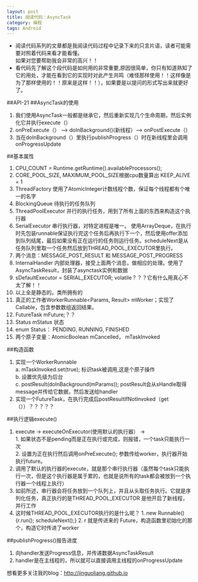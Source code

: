 ```yaml
---
layout: post
title: 阅读代码：AsyncTask
category: 编程
tags: Android
---
```


* 阅读代码系列的文章都是我阅读代码过程中记录下来的只言片语，读者可能需要对照着代码来看才能看懂。  
如果对您要帮助我会非常的高兴！！
* 看代码先了解这个段代码是如何用的非常重要,原因很简单，你只有知道熟知了它的用处，才能在看到它的实现时对此产生共鸣（难怪那样使用！！这样像是为了那样使用的！！原来是这样！！），如果要是以提问的形式写出来就更好了。

##API-21
##AsyncTask的使用
1. 我们使用AsyncTask一般都是继承它，然后重新实现几个生命周期，然后实例化它并执行execute（）
2. onPreExecute（） --> doInBackground()(新线程）--> onPostExecute（）
3. 当在doInBackground（）里执行publishProgress（）时在新线程里会调用onProgressUpdate

##基本属性
1. CPU_COUNT   = Runtime.getRuntime().availableProcessors();
2. CORE_POOL_SIZE, MAXIMUM_POOL_SIZE根据cpu数量算出 KEEP_ALIVE = 1
3. ThreadFactory 使用了AtomicInteger计数线程个数，保证每个线程都有个唯一的名字
4. BlockingQueue<Runnable> 待执行的任务队列
5. ThreadPoolExecutor 并行的执行任务，用到了所有上面的东西来构造这个执行器
6. SerialExecutor 串行执行器，对特定进程是唯一。  使用ArrayDeque<Runnable>，在执行时先包装runnable保证执行完这个任务后再执行下一个，然后使用offer添加到队列结尾，最后如果没有正在运行的任务则运行任务。scheduleNext是从任务队列里取一个任务然后放到THREAD_POOL_EXECUTOR里执行。
7. 两个消息：MESSAGE_POST_RESULT 和 MESSAGE_POST_PROGRESS
8. InternalHandler 内部处理器，接受上面两个消息，做相应的处理。使用了AsyncTaskResult，封装了asynctask实例和数据
9. sDefaultExecutor = SERIAL_EXECUTOR;  volatile？？？它有什么用真心不太了解！！
10. 以上全是静态的。类所拥有的
11. 真正的工作者WorkerRunnable<Params, Result> mWorker；实现了Callable，包含参数数组返回结果。
12. FutureTask<Result> mFuture;？？
13. Status mStatus 状态
14. enum Status：  PENDING, RUNNING, FINISHED
15. 两个原子变量：AtomicBoolean mCancelled， mTaskInvoked

##构造函数

1. 实现一个WorkerRunnable  
	a. mTaskInvoked.set(true); 标识task被调用,这是个原子操作  
	b. 设置优先级为后台  
	c. postResult(doInBackground(mParams)); postResult会从sHandle取得message并传给它数据，然后发送给handler
2. 实现一个FutureTask，在执行完成后postResultIfNotInvoked（get（））？？？？？

##执行逻辑execute()
1. execute → executeOnExecutor(使用默认的执行器） →   
		1. 如果状态不是pending而是正在执行或完成，则报错，一个task只能执行一次  
		2. 设置为正在执行然后调用onPreExecute();  参数传给worker，执行器开始执行future。  
2. 调用了默认的执行器的execute，就是那个串行执行器（虽然每个task只能执行一次，但是这个执行器是属于累的，也就是说所有的task都会被放到一个执行器一个线程上执行）  
3. 如前所述，串行器会将任务放到一个队列上，并且从头取任务执行。它就是序列化任务，真正执行的是THREAD_POOL_EXECUTOR  是他开启了新线程，并行工作
4. 这时候THREAD_POOL_EXECUTOR执行的是什么呢？
		1. new Runnable() {r.run(); scheduleNext();}
		2. r 就是传进来的 Future，构造函数里初始化的那个，构造它时传进了worker

##publishProgress()报告进度
1. 向handler发送Progress信息，并传递数据AsyncTaskResult
2. handler是在主线程的，所以就可以直接调用主线程的onProgressUpdate

想看更多关注我的blog：http://jinguoliang.github.io

